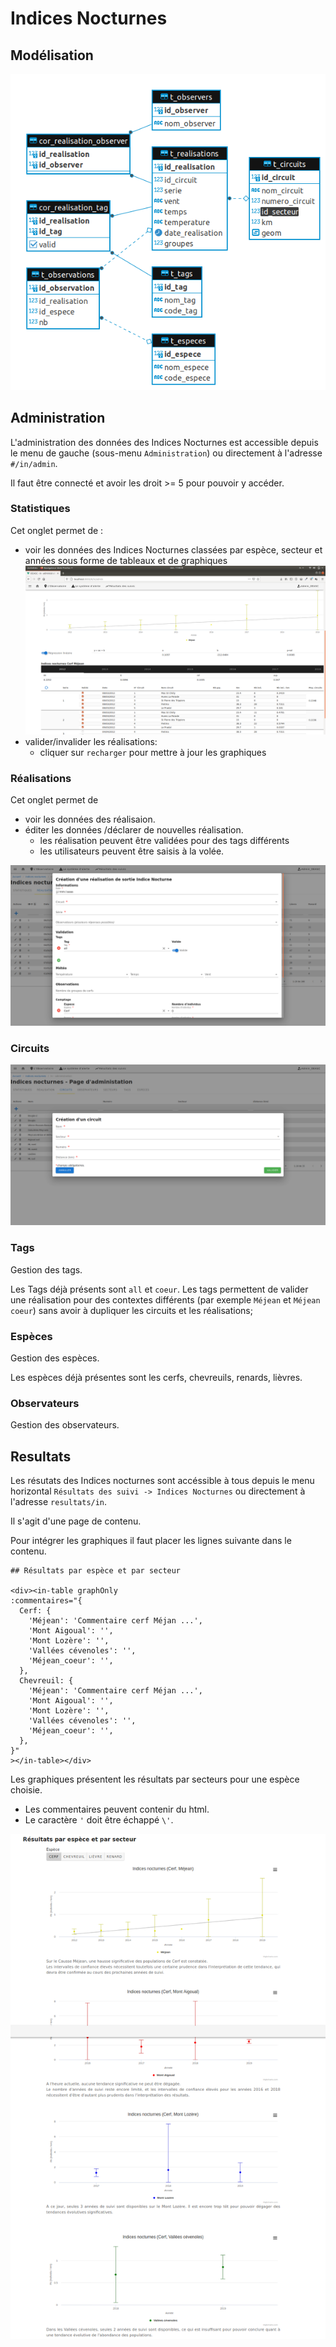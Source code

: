 # Indices Nocturnes

## Modélisation

![modelisation](images/in/modelisation.png)

## Administration

L'administration des données des Indices Nocturnes est accessible depuis le menu de gauche (sous-menu `Administration`) ou directement à l'adresse `#/in/admin`.

Il faut être connecté et avoir les droit >= 5 pour pouvoir y accéder.

### Statistiques
Cet onglet permet de :
- voir les données des Indices Nocturnes classées par espèce, secteur et années  sous forme de tableaux et de graphiques
![statistiques](images/in/statistiques.png)
- valider/invalider les réalisations:
  - cliquer sur `recharger` pour mettre à jour les graphiques 

### Réalisations

Cet onglet permet de 
- voir les données des réalisaion.
- éditer les données /déclarer de nouvelles réalisation.
  - les réalisation peuvent être validées pour des tags différents 
  - les utilisateurs peuvent être saisis à la volée.
  
![realisation](images/in/realisation.png)


### Circuits

![circuit](images/in/circuit.png)


### Tags

Gestion des tags.

Les Tags déjà présents sont `all` et `coeur`.
Les tags permettent de valider une réalisation pour des contextes différents (par exemple `Méjean` et `Méjean  coeur`) sans avoir à dupliquer les circuits et les réalisations;

### Espèces

Gestion des espèces.

Les espèces déjà présentes sont les cerfs, chevreuils, renards, lièvres.

### Observateurs

Gestion des observateurs.

## Resultats

Les résutats des Indices nocturnes sont accéssible à tous depuis le menu horizontal `Résultats des suivi -> Indices Nocturnes` ou directement à l'adresse `resultats/in`.

Il s'agit d'une page de contenu.

Pour intégrer les graphiques il faut placer les lignes suivante dans le contenu.

```
## Résultats par espèce et par secteur

<div><in-table graphOnly
:commentaires="{
  Cerf: {
    'Méjean': 'Commentaire cerf Méjan ...',
    'Mont Aigoual': '',
    'Mont Lozère': '',
    'Vallées cévenoles': '',
    'Méjean_coeur': '',
  },
  Chevreuil: {
    'Méjean': 'Commentaire cerf Méjan ...',
    'Mont Aigoual': '',
    'Mont Lozère': '',
    'Vallées cévenoles': '',
    'Méjean_coeur': '',
  },
}"
></in-table></div>
```

Les graphiques présentent les résultats par secteurs pour une espèce choisie.

- Les commentaires peuvent contenir du html.
- Le caractère `'` doit être échappé `\'`.

![resultat](images/in/resultat.png)

